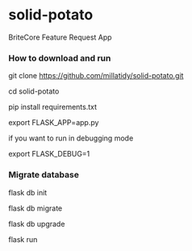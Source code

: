 # solid-potato
BriteCore Feature Request App

### How to download and run

git clone https://github.com/millatidy/solid-potato.git

cd solid-potato

pip install requirements.txt

export FLASK_APP=app.py

if you want to run in debugging mode

export FLASK_DEBUG=1

### Migrate database
flask db init

flask db migrate

flask db upgrade

flask run